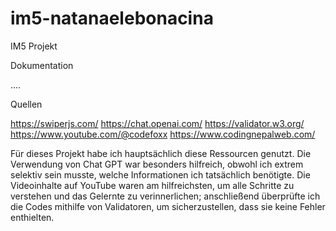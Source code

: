 # im5-natanaelebonacina
IM5 Projekt

Dokumentation

....

Quellen

https://swiperjs.com/
https://chat.openai.com/
https://validator.w3.org/
https://www.youtube.com/@codefoxx
https://www.codingnepalweb.com/

Für dieses Projekt habe ich hauptsächlich diese Ressourcen genutzt. Die Verwendung von Chat GPT war besonders hilfreich, obwohl ich extrem selektiv sein musste, welche Informationen ich tatsächlich benötigte. Die Videoinhalte auf YouTube waren am hilfreichsten, um alle Schritte zu verstehen und das Gelernte zu verinnerlichen; anschließend überprüfte ich die Codes mithilfe von Validatoren, um sicherzustellen, dass sie keine Fehler enthielten.
